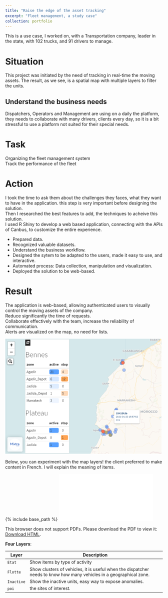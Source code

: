 ```yaml
---
title: "Raise the edge of the asset tracking"
excerpt: "Fleet management, a study case"
collection: portfolio
---
```


This is a use case, I worked on, with a Transportation company, leader in the state, with 102 trucks, and 91 drivers to manage.

# Situation  
This project was initiated by the need of tracking in real-time the moving assets. The result, as we see, is a spatial map with multiple layers to filter the units.  

## Understand the business needs
Dispatchers, Operators and Management are using on a daily the platform, they needs to collaborate with many drivers, clients every day, so it is a bit stressful to use a platform not suited for their special needs.  

# Task  
Organizing the fleet management system  
Track the performance of the fleet  

# Action  
I took the time to ask them about the challenges they faces, what they want to have in the application. this step is very important before designing the solution.  
Then I researched the best features to add, the techniques to acheive this solution.  
I used R Shiny to develop a web based application, connecting with the APIs of Canbus, to customize the entire experience.  
* Prepared data.  
* Recognized valuable datasets.  
* Understand the business workflow.  
* Designed the sytem to be adapted to the users, made it easy to use, and interactive.  
* Automated process: Data collection, manipulation and visualization.  
* Deployed the solution to be web-based.

# Result  
The application is web-based, allowing authenticated users to visually control the moving assets of the company.  
Reduce significantly the time of requests.  
Collaborate effectively with the team, increase the reliability of communication.  
Alerts are visualized on the map, no need for lists.  
  
<!--- ![fleetmap](/images/fleetmap_hamzaimloul.png)  --->
<img src="/images/fleetmap_hamzaimloul.png" width="500px"/>
  
Below, you can experiment with the map layers! 
the client preferred to make content in French. I will explain the meaning of items.
  
{% include base_path %}
<object data="/files/map.html" type="text/html" width="500px" height="300px">
<embed src="/files/map.html" type="text/html">
<p>This browser does not support PDFs. Please download the PDF to view it: <a href="/files/map.html">Download HTML</a>.</p>
</embed>
</object>  
  
**Four Layers**:   
  
| Layer        | Description                                                                                                              |
| ------------ | ------------------------------------------------------------------------------------------------------------------------ |
| `Etat`       | Show items by type of activity                                                                                           |
| `Flotte`     | Show clusters of vehicles, it is useful when the dispatcher needs to know how many vehicles in a geographical zone.      |
| `Inactive`   | Show the inactive units, easy way to expose anomalies.                                                                   |
| `poi`        | the sites of interest.                                                                                                   |
  
